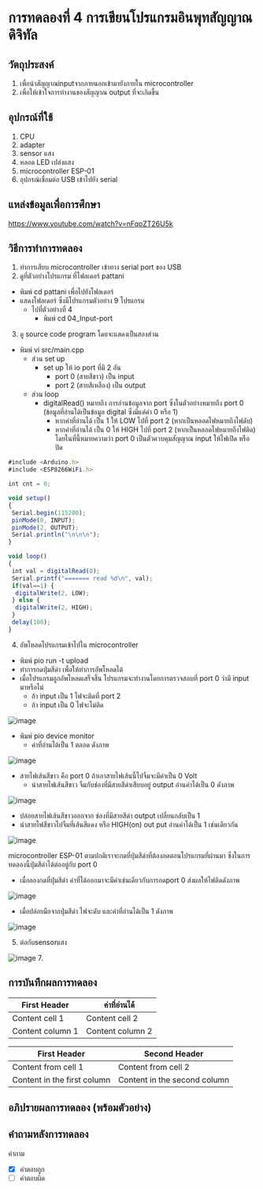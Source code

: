 # การทดลองที่ 4 การเขียนโปรแกรมอินพุทสัญญาณดิจิทัล

## วัตถุประสงค์ 
1. เพื่อนำสัญญาณinputจากภายนอกเข้ามายังภายใน microcontroller
2. เพื่อให้เข้าใจการทำงานของสัญญาณ output ที่จะเกิดขึ้น

## อุปกรณ์ที่ใช้ 
1. CPU
2. adapter
3. sensor แสง
4. หลอด LED เปล่งแสง
5. microcontroller ESP-01
6. อุปกรณ์เชื่อมต่อ USB เข้าไปยัง serial

## แหล่งข้อมูลเพื่อการศึกษา
https://www.youtube.com/watch?v=nFqoZT26U5k

## วิธีการทำการทดลอง 
1. ทำการเสียบ microcontroller เข้าทาง serial port ของ USB 
2. ดูที่ตัวอย่างโปรแกรม ที่โฟลเดอร์ pattani
- พิมพ์ cd pattani เพื่อไปยังโฟลเดอร์
- แสดงโฟลเดอร์ ซึ่งมีโปรแกรมตัวอย่าง 9 โปรแกรม
  - ไปที่ตัวอย่างที่ 4
    - พิมพ์ cd 04_Input-port
3. ดู source code program โดยจะแสดงเป็นสองส่วน
- พิมพ์ vi src/main.cpp
  - ส่วน set up
    - set up ให้ io port ที่มี 2 อัน
      - port 0 (สายสีขาว) เป็น input
      - port 2 (สายสีเหลือง) เป็น output
  - ส่วน loop
    - digitalRead() หมายถึง การอ่านข้อมูลจาก port ซึ่งในตัวอย่างหมายถึง port 0 (ข้อมูลที่อ่านได้เป็นข้อมูล digital ซึ่งมีแค่ค่า 0 หรือ 1)
      - หากค่าที่อ่านได้ เป็น 1 ให้ LOW ไปที่ port 2 (หากเป็นหลอดไฟหมายถึงไฟดับ)
      - หากค่าที่อ่านได้ เป็น 0 ให้ HIGH ไปที่ port 2 (หากเป็นหลอดไฟหมายถึงไฟติด)
    โดยในที่นี้หมายความว่า port 0 เป็นตัวควบคุมสัญญาณ input ให้ไฟเปิด หรือ ปิด
    
```javascript
#include <Arduino.h>
#include <ESP8266WiFi.h>

int cnt = 0;

void setup()
{
 Serial.begin(115200);
 pinMode(0, INPUT);
 pinMode(2, OUTPUT);
 Serial.println("\n\n\n");
}

void loop()
{
 int val = digitalRead(0);
 Serial.printf("======= read %d\n", val);
 if(val==1) {
  digitalWrite(2, LOW);
 } else {
  digitalWrite(2, HIGH);
 }
 delay(100);
}
```

4. อัพโหลดโปรแกรมเข้าไปใน microcontroller
 - พิมพ์ pio run -t upload
 - ทำการกดปุ่มสีดำ เพื่อให้ทำการอัพโหลดได้
 - เมื่อโปรแกรมถูกอัพโหลดเสร็จสิ้น โปรแกรมจะทำงานโดยการตรวจสอบที่ port 0 ว่ามี input มาหรือไม่
    - ถ้า input เป็น 1 ไฟจะติดที่ port 2
    - ถ้า input เป็น 0 ไฟจะไม่ติด
     
![image](https://user-images.githubusercontent.com/80879966/112139035-d8345c00-8c04-11eb-8b8b-cbdebca7f3c4.jpg)

  - พิมพ์ pio device monitor
    - ค่าที่อ่านได้เป็น 1 ตลอด ดังภาพ

![image](https://user-images.githubusercontent.com/80879966/112141149-86410580-8c07-11eb-8024-c3718b21e5cb.jpg)

- สายไฟเส้นสีขาว คือ port 0 ถ้าเอาสายไฟเส้นนี้ไปจิ้มจะมีค่าเป็น 0 Volt
  - นำสายไฟเส้นสีขาว จิ้มกับช่องที่มีสายสีดำเสียบอยู่ output อ่านค่าได้เป็น 0 ดังภาพ
  
![image](https://user-images.githubusercontent.com/80879966/112145978-9bb92e00-8c0d-11eb-9cfd-d1d932cd2504.jpg)
  
  - ปล่อยสายไฟเส้นสีขาวออกจาก ช่องที่มีสายสีดำ output เปลี่ยนกลับเป็น 1
  - นำสายไฟสีขาวไปจิ้มที่เส้นสีแดง หรือ HIGH(on) out put อ่านค่าได้เป็น 1 เช่นเดียวกัน

![image](https://user-images.githubusercontent.com/80879966/112145984-9d82f180-8c0d-11eb-9977-d7e8e5682249.jpg)
  
  microcontroller ESP-01 ตามปกติเราจะกดที่ปุ่มสีดำที่ต้องกดตอนโปรแกรมที่ผ่านมา ซึ่งในการทดลองนี้ปุ่มสีดำได้ต่ออยู่กับ port 0 
  - เมื่อลองกดที่ปุ่มสีดำ ค่าที่ได้ออกมาจะมีค่าเช่นเดียวกับการกดport 0 ส่งผลให้ไฟติดดังภาพ

![image](https://user-images.githubusercontent.com/80879966/112144832-3add2600-8c0c-11eb-86ea-446ec0fa337f.jpg)

  - เมื่อปล่อยมือจากปุ่มสีดำ ไฟจะดับ และค่าที่อ่านได้เป็น 1 ดังภาพ

![image](https://user-images.githubusercontent.com/80879966/112144869-3dd81680-8c0c-11eb-908e-643573ce9f53.jpg)

5. ต่อกับsensorแสง

![image](https://user-images.githubusercontent.com/80879966/112153543-f2c30100-8c15-11eb-815a-4ae3df03f124.jpg)
7. 
## การบันทึกผลการทดลอง 
First Header | ค่าที่อ่านได้
------------ | -------------
Content cell 1 | Content cell 2
Content column 1 | Content column 2

First Header | Second Header
------------ | -------------
Content from cell 1 | Content from cell 2
Content in the first column | Content in the second column


## อภิปรายผลการทดลอง (พร้อมตัวอย่าง)

## คำถามหลังการทดลอง 
คำถาม
- [x] คำตอบถูก
- [ ] คำตอบผิด
